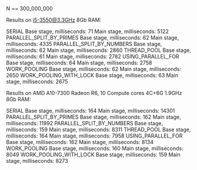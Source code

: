 N == 300_000_000

Results on i5-3550@3.3GHz 8Gb RAM:

SERIAL
Base stage, milliseconds: 71
Main stage, milliseconds: 5122
PARALLEL_SPLIT_BY_PRIMES
Base stage, milliseconds: 62
Main stage, milliseconds: 4335
PARALLEL_SPLIT_BY_NUMBERS
Base stage, milliseconds: 62
Main stage, milliseconds: 2860
THREAD_POOL
Base stage, milliseconds: 61
Main stage, milliseconds: 2782
USING_PARALLEL_FOR
Base stage, milliseconds: 64
Main stage, milliseconds: 2758
WORK_POOLING
Base stage, milliseconds: 62
Main stage, milliseconds: 2650
WORK_POOLING_WITH_LOCK
Base stage, milliseconds: 63
Main stage, milliseconds: 2675

Results on AMD A10-7300 Radeon R6, 10 Compute cores 4C+6G 1.9GHz 8Gb RAM:

SERIAL
Base stage, milliseconds: 164
Main stage, milliseconds: 14301
PARALLEL_SPLIT_BY_PRIMES
Base stage, milliseconds: 162
Main stage, milliseconds: 11992
PARALLEL_SPLIT_BY_NUMBERS
Base stage, milliseconds: 159
Main stage, milliseconds: 8311
THREAD_POOL
Base stage, milliseconds: 164
Main stage, milliseconds: 7958
USING_PARALLEL_FOR
Base stage, milliseconds: 162
Main stage, milliseconds: 8134
WORK_POOLING
Base stage, milliseconds: 160
Main stage, milliseconds: 8049
WORK_POOLING_WITH_LOCK
Base stage, milliseconds: 159
Main stage, milliseconds: 8273
